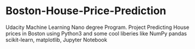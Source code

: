 # Boston-House-Price-Prediction
Udacity Machine Learning Nano degree Program. Project Predicting House prices in Boston using Python3 and some cool liberies like  NumPy pandas scikit-learn, matplotlib, Jupyter Notebook

